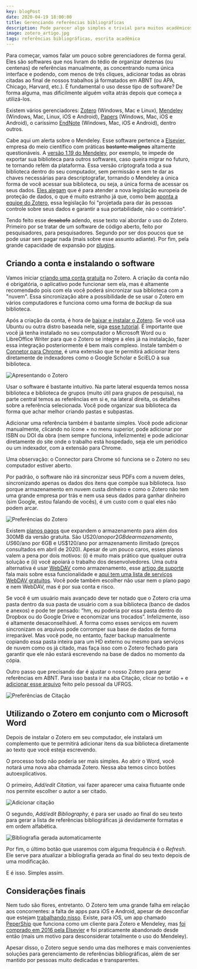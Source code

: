 ```yaml
---
key: blogPost
date: 2020-04-19 18:00:00
title: Gerenciando referências bibliográficas
description: Pode parecer algo simples e trivial para muitos acadêmicos e pesquisadores o uso de gerenciadores de referências bibliográficas, mas para muitos outros esse é um assunto bem obscuro (ou até mesmo desconhecido). Se você se encontra nesse segundo grupo, esse texto é para você.
image: zotero_artigo.jpg
tags: referências bibliográficas, escrita acadêmica
---
```


Para começar, vamos falar um pouco sobre gerenciadores de forma geral. Eles são softwares que nos livram do tédio de organizar dezenas (ou centenas) de referências manualmente, as concentrando numa única interface e podendo, com menos de três cliques, adicionar todas as obras citadas ao final de nossos trabalhos já formatados em ABNT (ou APA, Chicago, Harvard, etc.). É fundamental o uso desse tipo de software? De forma alguma, mas dificilmente alguém volta atrás depois que começa a utilizá-los.

Existem vários gerenciadores: [Zotero](https://www.zotero.org/) (Windows, Mac e Linux), [Mendeley](https://www.mendeley.com/) (Windows, Mac, Linux, iOS e Android), [Papers](https://www.papersapp.com/) (Windows, Mac, iOS e Android), o caríssimo [EndNote](https://endnote.com/) (Windows, Mac, iOS e Android), dentro outros.

Cabe aqui um alerta sobre o Mendeley. Esse software pertence a [Elsevier](https://www.elsevier.com/pt-br), empresa do meio científico com práticas ~~bastante malignas~~ altamente questionáveis. A [versão 1.19 do Mendeley](https://www.mendeley.com/release-notes/v1_19), por exemplo, te impede de exportar sua biblioteca para outros softwares, caso queira migrar no futuro, te tornando refém da plataforma. Essa versão criptografa toda a sua biblioteca dentro do seu computador, sem permissão e sem te dar as chaves necessárias para descriptografar, tornando o Mendeley a única forma de você acessar sua biblioteca, ou seja, a única forma de acessar os seus dados. [Eles alegam](https://twitter.com/mendeley_com/status/1006915998841221120) que é para atender a nova legislação europeia de proteção de dados, o que é muito estranho já que, como bem [aponta a equipe do Zotero](https://www.zotero.org/support/kb/mendeley_import), essa legislação foi "projetada para dar às pessoas controle sobre seus dados e garantir a sua portabilidade, não o contrário".

Tendo feito esse ~~desabafo~~ adendo, esse texto vai abordar o uso do Zotero. Primeiro por se tratar de um software de código aberto, feito por pesquisadores, para pesquisadores. Segundo por ser dos poucos que se pode usar sem pagar nada (mais sobre esse assunto adiante). Por fim, pela grande capacidade de expansão por [plugins](https://www.zotero.org/support/plugins).

## Criando a conta e instalando o software

Vamos iniciar [criando uma conta gratuita](https://www.zotero.org/user/register) no Zotero. A criação da conta não é obrigatória, o aplicativo pode funcionar sem ela, mas é altamente recomendado pois com ela você poderá sincronizar sua biblioteca com a "nuvem". Essa sincronização abre a possibilidade de se usar o Zotero em vários computadores e funciona como uma forma de _backup_ da sua biblioteca.

Após a criação da conta, é hora de [baixar e instalar o Zotero](https://www.zotero.org/download/). Se você usa Ubuntu ou outra distro baseada nele, siga [esse tutorial](http://www.ubuntubuzz.com/2018/06/complete-guide-to-install-zotero-on-ubuntu-1804.html). É importante que você já tenha instalado no seu computador o Microsoft Word ou o LibreOffice Writer para que o Zotero se integre a eles já na instalação, fazer essa integração posteriormente é bem mais complexo. Instale também o [Connetor para Chrome](https://chrome.google.com/webstore/detail/ekhagklcjbdpajgpjgmbionohlpdbjgc), é uma extensão que te permitirá adicionar itens diretamente de indexadores como o Google Scholar e SciELO à sua biblioteca.

![Apresentando o Zotero](zotero.png)

Usar o software é bastante intuitivo. Na parte lateral esquerda temos nossa biblioteca e biblioteca de grupos (muito útil para grupos de pesquisa), na parte central temos as referências em si e, na lateral direita, os detalhes sobre a referência selecionada. Você pode organizar sua biblioteca da forma que achar melhor criando pastas e subpastas.

Adicionar uma referência também é bastante simples. Você pode adicionar manualmente, clicando no ícone + no menu superior, pode adicionar por ISBN ou DOI da obra (nem sempre funciona, infelizmente) e pode adicionar diretamente do site onde o trabalho está hospedado, seja ele um periódico ou um indexador, com a extensão para Chrome.

Uma observação: o Connector para Chrome só funciona se o Zotero no seu computador estiver aberto.

Por padrão, o software não irá sincronizar seus PDFs com a nuvem deles, sincronizando apenas os dados dos itens que compõe sua biblioteca. Isso porque armazenamento em nuvem custa dinheiro e como o Zotero não tem uma grande empresa por trás e nem usa seus dados para ganhar dinheiro (sim Google, estou falando de vocês), é um custo com o qual eles não podem arcar.

![Preferências do Zotero](zotero_sync.png)

Existem [planos pagos](https://www.zotero.org/settings/storage) que expandem o armazenamento para além dos 300MB da versão gratuita. São US$20/ano por 2GB de armazenamento, US$60/ano por 6GB e US\$120/ano por armazenamento ilimitado (preços consultados em abril de 2020). Apesar de um pouco caros, esses planos valem a pena por dois motivos: (i) é muito mais prático que qualquer outra solução e (ii) você apoiará o trabalho dos desenvolvedores. Uma outra alternativa é usar [WebDAV](https://pt.wikipedia.org/wiki/WebDAV) como armazenamento, esse [artigo de suporte](https://www.zotero.org/support/sync#webdav) fala mais sobre essa funcionalidade e [aqui tem uma lista de serviços WebDAV gratuitos](https://www.zotero.org/support/kb/webdav_services). Você pode também escolher não usar nem o plano pago e nem WebDAV, mas é por sua conta e risco.

Se você é um usuário mais avançado deve ter notado que o Zotero cria uma pasta dentro da sua pasta de usuário com a sua biblioteca (banco de dados e anexos) e pode ter pensado: “hm, eu poderia por essa pasta dentro do Dropbox ou do Google Drive e economizar uns trocados”. Infelizmente, isso é altamente desaconselhável. A forma como esses serviços em nuvem sincronizam os arquivos pode corromper sua base de dados de forma irreparável. Mas você pode, no entanto, fazer backup manualmente copiando essa pasta inteira para um HD externo ou mesmo para serviços de nuvem como os já citado, mas faça isso com o Zotero fechado para garantir que ele não estará escrevendo na base de dados no momento da cópia.

Outro passo que precisando dar é ajustar o nosso Zotero para gerar referências em ABNT. Para isso basta ir na aba Citação, clicar no botão + e [adicionar esse arquivo](/abnt.csl) feito pelo pessoal da UFRGS.

![Preferências de Citação](zotero_abnt.png)

## Utilizando o Zotero em conjunto com o Microsoft Word

Depois de instalar o Zotero em seu computador, ele instalará um complemento que te permitirá adicionar itens da sua biblioteca diretamente ao texto que você esteja escrevendo.

O processo todo não poderia ser mais simples. Ao abrir o Word, você notará uma nova aba chamada Zotero. Nessa aba temos cinco botões autoexplicativos.

O primeiro, _Add/edit Citation_, vai fazer aparecer uma caixa flutuante onde nos permite escolher o autor a ser citado.

![Adicionar citação](02.png)

O segundo, _Add/edit Bibliography_, é para ser usado ao final do seu texto para gerar a lista de referências bibliográficas já devidamente formatas e em ordem alfabética.

![Bibliografia gerada automaticamente](03.png)

Por fim, o último botão que usaremos com alguma frequência é o _Refresh_. Ele serve para atualizar a bibliografia gerada ao final do seu texto depois de uma modificação.

E é isso. Simples assim.

## Considerações finais

Nem tudo são flores, entretanto. O Zotero tem uma grande falha em relação aos concorrentes: a falta de apps para iOS e Android, apesar de desconfiar que estejam [trabalhando nisso](https://twitter.com/zotero/status/1069690493053726720). Existe, para iOS, um app chamado [PeperShip](https://www.papershipapp.com) que funciona como um cliente para Zotero e Mendeley, mas [foi comprado em 2016 pela Elsevier](http://blog.shazino.com/articles/hivebench/hivebench-acquisition/) e foi praticamente abandonado desde então (mais um motivo para desconsiderar totalmente o uso do Mendeley).

Apesar disso, o Zotero segue sendo uma das melhores e mais convenientes soluções para gerenciamento de referências bibliográficas, além de ser mantido por pessoas muito dedicadas e transparentes.
